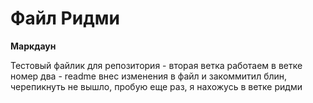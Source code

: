 # Файл Ридми

**Маркдаун**

Тестовый файлик для репозитория - вторая ветка
работаем в ветке номер два - readme 
внес изменения в файл и закоммитил
блин, черепикнуть не вышло, пробую еще раз, я нахожусь в ветке ридми